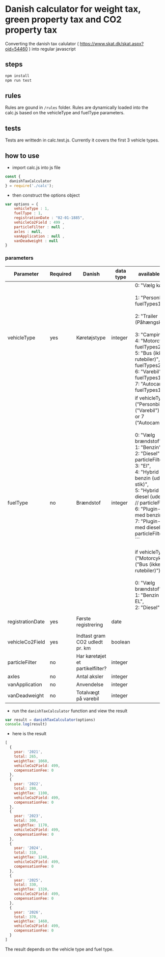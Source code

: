 # Danish calculator for weight tax, green property tax and CO2 property tax

Converting the danish tax calulator ( https://www.skat.dk/skat.aspx?oid=54460 ) into regular javascript

## steps

```bash
npm install
npm run test

```

## rules

Rules are gound in `/rules` folder. Rules are dynamically loaded into the calc.js based on the vehicleType and fuelType parameters. 

## tests

Tests are writtedn in calc.test.js. Currently it covers the first 3 vehicle types.

## how to use

- import calc.js into js file
```js
const {
  danishTaxCalculator
} = require('./calc');
```

- then construct the options object
```js
var options = {
	vehicleType : 1, 
	fuelType : 1, 
	registrationDate : "02-01-1885", 
	vehicleCo2Field : 499 , 
	particleFilter : null , 
	axles : null, 
	vanApplication : null , 
	vanDeadweight : null
}

```

### parameters
| Parameter        | Required | Danish                           | data type | available values                                                                                                                                                                                                                                                                                                                                                                                                                                                                                                 | example      |
|------------------|----------|----------------------------------|-----------|------------------------------------------------------------------------------------------------------------------------------------------------------------------------------------------------------------------------------------------------------------------------------------------------------------------------------------------------------------------------------------------------------------------------------------------------------------------------------------------------------------------|--------------|
| vehicleType      | yes      | Køretøjstype                     | integer   | 0: "Vælg køretøj",<br><br>1: "Personbil", // fuelTypes1<br><br>2: "Trailer (Påhængskøretøj)",<br><br>3: "Campingvogn",<br>4: "Motorcykel", // fuelTypes2<br>5: "Bus (ikke rutebiler)", // fuelTypes2<br>6: "Varebil", // fuelTypes1<br>7: "Autocamper", // fuelTypes1                                                                                                                                                                                                                                            | 1            |
| fuelType         | no       | Brændstof                        | integer   | if vehicleType is 1 ("Personbil"), 6 ("Varebil")<br>or 7 ("Autocamper")<br><br>0: "Vælg brændstof",<br>1: "Benzin",<br>2: "Diesel", // particleFilter<br>3: "El",<br>4: "Hybrid med benzin (uden stik)",<br>5: "Hybrid med diesel (uden stik)", // particleFilter<br>6: "Plugin-hybrid med benzin",<br>7: "Plugin-hybrid med diesel", // particleFilter<br>```<br><br>if vehicleType is 4 ("Motorcykel") or 5 ("Bus (ikke <br>rutebiler)") <br><br>0: "Vælg brændstof",<br>1: "Benzin eller EL",<br>2: "Diesel", | 2            |
| registrationDate | yes      | Første registrering              | date      |                                                                                                                                                                                                                                                                                                                                                                                                                                                                                                                  | "02-01-1885" |
| vehicleCo2Field  | yes      | Indtast gram CO2 udledt pr. km   | boolean   |                                                                                                                                                                                                                                                                                                                                                                                                                                                                                                                  | true         |
| particleFilter   | no       | Har køretøjet et partikelfilter? | integer   |                                                                                                                                                                                                                                                                                                                                                                                                                                                                                                                  |              |
| axles            | no       | Antal aksler                     | integer   |                                                                                                                                                                                                                                                                                                                                                                                                                                                                                                                  |              |
| vanApplication   | no       | Anvendelse                       | integer   |                                                                                                                                                                                                                                                                                                                                                                                                                                                                                                                  |              |
| vanDeadweight    | no       | Totalvægt på varebil             | integer   |                                                                                                                                                                                                                                                                                                                                                                                                                                                                                                                  |              |


- run the `danishTaxCalculator` function and view the result

```js
var result = danishTaxCalculator(options)
console.log(result)
```

- here is the result
```js
[
  {
    year: '2021',
    total: 265,
    weightTax: 1060,
    vehicleCo2Field: 499,
    compensationFee: 0
  },
  {
    year: '2022',
    total: 280,
    weightTax: 1100,
    vehicleCo2Field: 499,
    compensationFee: 0
  },
  {
    year: '2023',
    total: 300,
    weightTax: 1170,
    vehicleCo2Field: 499,
    compensationFee: 0
  },
  {
    year: '2024',
    total: 310,
    weightTax: 1240,
    vehicleCo2Field: 499,
    compensationFee: 0
  },
  {
    year: '2025',
    total: 330,
    weightTax: 1320,
    vehicleCo2Field: 499,
    compensationFee: 0
  },
  {
    year: '2026',
    total: 370,
    weightTax: 1460,
    vehicleCo2Field: 499,
    compensationFee: 0
  }
]

```

The result depends on the vehicle type and fuel type.